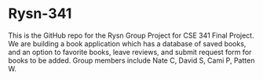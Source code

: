 # Rysn-341
This is the GitHub repo for the Rysn Group Project for CSE 341 Final Project. We are building a book application which has a database of saved books, and an option to favorite books, leave reviews, and submit request form for books to be added. Group members include Nate C, David S, Cami P, Patten W.
